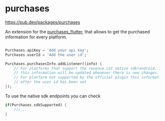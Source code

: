 # purchases

https://pub.dev/packages/purchases

An extension for the [purchases_flutter](https://pub.dev/packages/purchases_flutter), that allows to get the purchased information for every platform.

```dart

Purchases.apiKey = 'Add your api key';
Purchases.userId = 'Add the user id';

Purchases.purchasesInfo.addListener((info) {
    // For platforms that support the revenue cat native sdk(android, ios and macos),
    // this information will be updated whenever there is new changes.
    // For platform not supported by the official plugin this information will only be retrieved once, 
    // after the user id has been set
});
```

To use the native sdk endpoints you can check 
```dart 
if(Purchases.sdkSupported) {
    ///...
}
```
